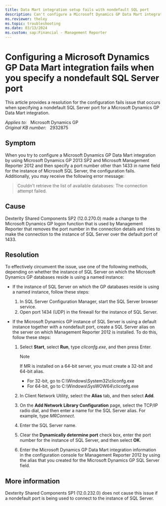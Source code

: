 ```yaml
---
title: Data Mart integration setup fails with nondefault SQL port
description: Can't configure a Microsoft Dynamics GP Data Mart integration by using a nondefault SQL Server port. Provides a resolution.
ms.reviewer: theley
ms.topic: troubleshooting
ms.date: 03/13/2024
ms.custom: sap:Financial - Management Reporter
---
```

# Configuring a Microsoft Dynamics GP Data Mart integration fails when you specify a nondefault SQL Server port

This article provides a resolution for the configuration fails issue that occurs when specifying a nondefault SQL Server port for a Microsoft Dynamics GP Data Mart integration.

_Applies to:_ &nbsp; Microsoft Dynamics GP  
_Original KB number:_ &nbsp; 2932875

## Symptom

When you try to configure a Microsoft Dynamics GP Data Mart integration by using Microsoft Dynamics GP 2013 SP2 and Microsoft Management Reporter 2012 and then specify a port number other than 1433 in name field for the instance of Microsoft SQL Server, the configuration fails. Additionally, you may receive the following error message:

> Couldn't retrieve the list of available databases: The connection attempt failed.

## Cause

Dexterity Shared Components SP2 (12.0.270.0) made a change to the Microsoft Dynamics GP logon function that is used by Management Reporter that removes the port number in the connection details and tries to make the connection to the instance of SQL Server over the default port of 1433.

## Resolution

To effectively circumvent the issue, use one of the following methods, depending on whether the instance of SQL Server on which the Microsoft Dynamics GP databases reside is using a named instance:

- If the instance of SQL Server on which the GP databases reside is using a named instance, follow these steps:

  1. In SQL Server Configuration Manager, start the SQL Server browser service.
  2. Open port 1434 (UDP) in the firewall for the instance of SQL Server.
- If the Microsoft Dynamics GP instance of SQL Server is using a default instance together with a nondefault port, create a SQL Server alias on the server on which Management Reporter 2012 is installed. To do this, follow these steps:
  1. Select **Start**, select **Run**, type *cliconfg.exe*, and then press Enter.

      > [!NOTE]
      > If MR is installed on a 64-bit server, you must create a 32-bit and 64-bit alias.
      >
      > - For 32-bit, go to C:\Windows\System32\cliconfg.exe
      > - For 64-bit, go to C:\Windows\SysWOW64\cliconfg.exe

  2. In Client Network Utility, select the **Alias** tab, and then select **Add**.
  3. On the **Add Network Library Configuration** page, select the TCP/IP radio dial, and then enter a name for the SQL Server alias. For example, type *MRConnect*.
  4. Enter the SQL Server name.
  5. Clear the **Dynamically determine port** check box, enter the port number for the instance of SQL Server, and then select **OK**.
  6. Enter the Microsoft Dynamics GP Data Mart integration information in the configuration console for Management Reporter 2012 by using the alias that you created for the Microsoft Dynamics GP SQL Server field.

## More information

Dexterity Shared Components SP1 (12.0.232.0) does not cause this issue if a nondefault port is being used to connect to the instance of SQL Server.

